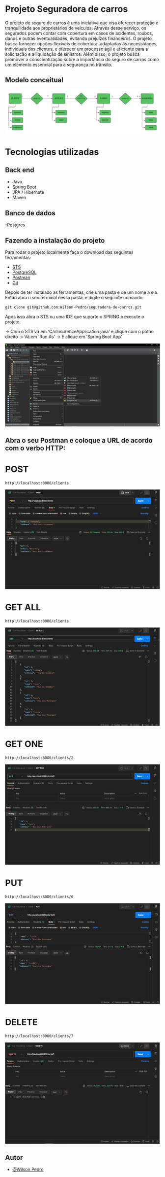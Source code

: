 
# Projeto Seguradora de carros

O projeto de seguro de carros é uma iniciativa que visa oferecer proteção e tranquilidade aos proprietários de veículos. Através desse serviço, os segurados podem contar com cobertura em casos de acidentes, roubos, danos e outras eventualidades, evitando prejuízos financeiros. O projeto busca fornecer opções flexíveis de cobertura, adaptadas às necessidades individuais dos clientes, e oferecer um processo ágil e eficiente para a solicitação e a liquidação de sinistros. Além disso, o projeto busca promover a conscientização sobre a importância do seguro de carros como um elemento essencial para a segurança no trânsito.

## Modelo conceitual
![Modelo Conceitual](https://github.com/Wilson-Pedro/images/blob/main/seguradora-de-carros/Seguradora%20de%20carros%20(1).png)

# Tecnologias utilizadas
## Back end
- Java
- Spring Boot
- JPA / Hibernate
- Maven

## Banco de dados
-Postgres

## Fazendo a instalação do projeto

Para rodar o projeto localmente faça o download das seguintes ferramentas:

- [STS](https://spring.io.xy2401.com/tools3/sts/all/)
- [PostgreSQL](https://www.postgresql.org/download/)
- [Postman](https://www.postman.com/downloads/)
- [Git](https://git-scm.com/downloads)

Depois de ter instalado as ferramentas, crie uma pasta e de um nome a ela. Então abra o seu terminal nessa pasta. e digite o seguinte comando:

```bash
git clone git@github.com:Wilson-Pedro/seguradora-de-carros.git
```

Após isso abra o STS ou uma IDE que suporte o SPRING e execute o projeto.

-> Com o STS vá em 'CarInsurenceApplication.java' e clique com o potão direito
-> Vá em 'Run As'
-> E clique em 'Spring Boot App'

![Excecutando projeto](https://github.com/Wilson-Pedro/images/blob/main/seguradora-de-carros/executar-projeto.png)


## Abra o seu Postman e coloque a URL de acordo com o verbo HTTP:

# POST
```
http://localhost:8080/clients
```
![POST](https://github.com/Wilson-Pedro/images/blob/main/seguradora-de-carros/POST.PNG)

# GET ALL
```
http://localhost:8080/clients
```
![GET ALL](https://github.com/Wilson-Pedro/images/blob/main/seguradora-de-carros/GET.PNG)

# GET ONE
```
http://localhost:8080/clients/2
```
![GET ONE](https://github.com/Wilson-Pedro/images/blob/main/seguradora-de-carros/GET-ONE.PNG)

# PUT
```
http://localhost:8080/clients/6
```
![PUT](https://github.com/Wilson-Pedro/images/blob/main/seguradora-de-carros/PUT.PNG)

# DELETE
```
http://localhost:8080/clients/7
```
![DELETE](https://github.com/Wilson-Pedro/images/blob/main/seguradora-de-carros/DELETE.PNG)


## Autor

- [@Wilson Pedro](https://github.com/Wilson-Pedro)
